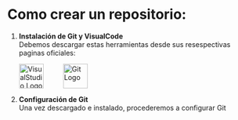  # **Como crear un repositorio:**

1. **Instalación de Git y VisualCode**  
    Debemos descargar estas herramientas desde sus resespectivas paginas oficiales:    
      <div style="display: inline-block; margin-right: 40px;"> 
    <a href="https://code.visualstudio.com/"><img src="https://upload.wikimedia.org/wikipedia/commons/thumb/9/9a/Visual_Studio_Code_1.35_icon.svg/2048px-Visual_Studio_Code_1.35_icon.svg.png" alt="VisualStudio Logo" width="50" height="50" /></a>
    </div><a href="https://git-scm.com/downloads"><img src="https://upload.wikimedia.org/wikipedia/commons/thumb/3/3f/Git_icon.svg/2048px-Git_icon.svg.png" alt="Git Logo" width="50" height="50" /></a>
    

2. **Configuración de Git**  
    Una vez descargado e instalado, procederemos a configurar Git